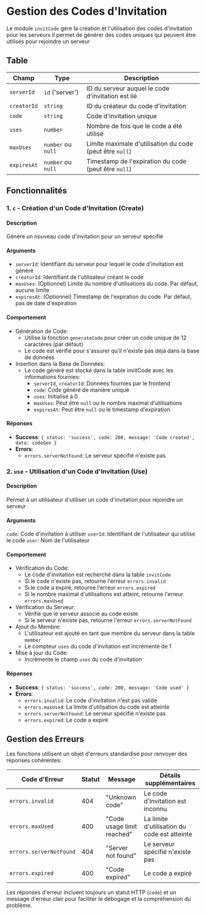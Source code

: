 # Gestion des Codes d'Invitation

Le module `invitCode` gère la création et l'utilisation des codes d'invitation pour les serveurs
Il permet de générer des codes uniques qui peuvent être utilisés pour rejoindre un serveur

## Table

| Champ       | Type               | Description                                              |
| ----------- | ------------------ | -------------------------------------------------------- |
| `serverId`  | `id` ('server')    | ID du serveur auquel le code d'invitation est lié        |
| `creatorId` | `string`           | ID du créateur du code d'invitation                      |
| `code`      | `string`           | Code d'invitation unique                                 |
| `uses`      | `number`           | Nombre de fois que le code a été utilisé                 |
| `maxUses`   | `number` ou `null` | Limite maximale d'utilisation du code (peut être `null`) |
| `expiresAt` | `number` ou `null` | Timestamp de l'expiration du code (peut être `null`)     |

## Fonctionnalités

### 1. `c` - Création d'un Code d'Invitation (Create)

#### Description

Génère un nouveau code d'invitation pour un serveur spécifié

#### Arguments

-   `serverId`: Identifiant du serveur pour lequel le code d'invitation est généré
-   `creatorId`: Identifiant de l'utilisateur créant le code
-   `maxUses`: (Optionnel) Limite du nombre d'utilisations du code. Par défaut, aucune limite
-   `expiresAt`: (Optionnel) Timestamp de l'expiration du code. Par défaut, pas de date d'expiration

#### Comportement

-   Génération de Code:
    -   Utilise la fonction `generateCode` pour créer un code unique de 12 caractères (par défaut)
    -   Le code est vérifié pour s'assurer qu'il n'existe pas déjà dans la base de données
-   Insertion dans la Base de Données:
    -   Le code généré est stocké dans la table invitCode avec les informations fournies:
        -   `serverId`, `creatorId`: Données fournies par le frontend
        -   `code`: Code généré de manière unique
        -   `uses`: Initialisé à 0
        -   `maxUses`: Peut être `null` ou le nombre maximal d'utilisations
        -   `expiresAt`: Peut être `null` ou le timestamp d'expiration

#### Réponses

-   **Success**: `{ status: 'success', code: 200, message: 'Code created', data: codeGen }`
-   **Errors**:
    -   `errors.serverNotFound`: Le serveur spécifié n'existe pas

### 2. `use` - Utilisation d'un Code d'Invitation (Use)

#### Description

Permet à un utilisateur d'utiliser un code d'invitation pour rejoindre un serveur

#### Arguments

`code`: Code d'invitation à utiliser
`userId`: Identifiant de l'utilisateur qui utilise le code
`user`: Nom de l'utilisateur

#### Comportement

-   Vérification du Code:
    -   Le code d'invitation est recherché dans la table `invitCode`
    -   Si le code n'existe pas, retourne l'erreur `errors.invalid`
    -   Si le code a expiré, retourne l'erreur `errors.expired`
    -   Si le nombre maximal d'utilisations est atteint, retourne l'erreur `errors.maxUsed`
-   Vérification du Serveur:
    -   Vérifie que le serveur associé au code existe
    -   Si le serveur n'existe pas, retourne l'erreur `errors.serverNotFound`
-   Ajout du Membre:
    -   L'utilisateur est ajouté en tant que membre du serveur dans la table `member`
    -   Le compteur `uses` du code d'invitation est incrémenté de 1
-   Mise à jour du Code:
    -   Incrémente le champ `uses` du code d'invitation

#### Réponses

-   **Success**: `{ status: 'success', code: 200, message: 'Code used' }`
-   **Errors**:
    -   `errors.invalid`: Le code d'invitation n'est pas valide
    -   `errors.maxUsed`: La limite d'utilisation du code est atteinte
    -   `errors.serverNotFound`: Le serveur spécifié n'existe pas
    -   `errors.expired`: Le code a expiré

## Gestion des Erreurs

Les fonctions utilisent un objet d'erreurs standardisé pour renvoyer des réponses cohérentes:

| Code d'Erreur           | Statut | Message                    | Détails supplémentaires                      |
| ----------------------- | ------ | -------------------------- | -------------------------------------------- |
| `errors.invalid`        | 404    | "Unknown code"             | Le code d'invitation est inconnu             |
| `errors.maxUsed`        | 400    | "Code usage limit reached" | La limite d'utilisation du code est atteinte |
| `errors.serverNotFound` | 404    | "Server not found"         | Le serveur spécifié n'existe pas             |
| `errors.expired`        | 400    | "Code expired"             | Le code a expiré                             |

Les réponses d'erreur incluent toujours un statut HTTP (`code`) et un message d'erreur clair pour faciliter le débogage et la compréhension du problème.
